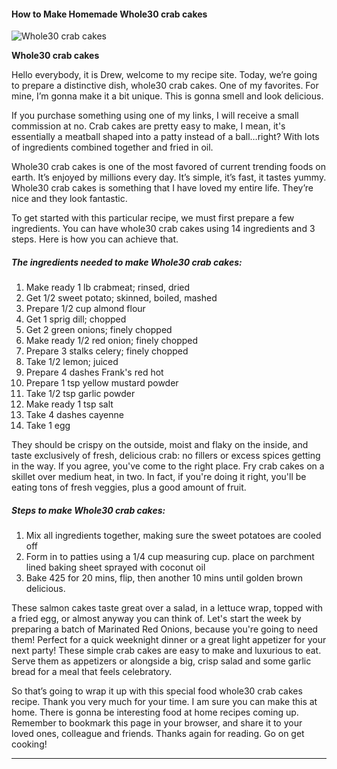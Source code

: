             

#### How to Make Homemade Whole30 crab cakes

![Whole30 crab cakes](https://img-global.cpcdn.com/recipes/9b1e31943801dad0/751x532cq70/whole30-crab-cakes-recipe-main-photo.jpg)

**Whole30 crab cakes**

Hello everybody, it is Drew, welcome to my recipe site. Today, we’re going to prepare a distinctive dish, whole30 crab cakes. One of my favorites. For mine, I’m gonna make it a bit unique. This is gonna smell and look delicious.

If you purchase something using one of my links, I will receive a small commission at no. Crab cakes are pretty easy to make, I mean, it's essentially a meatball shaped into a patty instead of a ball…right? With lots of ingredients combined together and fried in oil.

Whole30 crab cakes is one of the most favored of current trending foods on earth. It’s enjoyed by millions every day. It’s simple, it’s fast, it tastes yummy. Whole30 crab cakes is something that I have loved my entire life. They’re nice and they look fantastic.

To get started with this particular recipe, we must first prepare a few ingredients. You can have whole30 crab cakes using 14 ingredients and 3 steps. Here is how you can achieve that.

##### The ingredients needed to make Whole30 crab cakes:

1.  Make ready 1 lb crabmeat; rinsed, dried
2.  Get 1/2 sweet potato; skinned, boiled, mashed
3.  Prepare 1/2 cup almond flour
4.  Get 1 sprig dill; chopped
5.  Get 2 green onions; finely chopped
6.  Make ready 1/2 red onion; finely chopped
7.  Prepare 3 stalks celery; finely chopped
8.  Take 1/2 lemon; juiced
9.  Prepare 4 dashes Frank's red hot
10.  Prepare 1 tsp yellow mustard powder
11.  Take 1/2 tsp garlic powder
12.  Make ready 1 tsp salt
13.  Take 4 dashes cayenne
14.  Take 1 egg

They should be crispy on the outside, moist and flaky on the inside, and taste exclusively of fresh, delicious crab: no fillers or excess spices getting in the way. If you agree, you've come to the right place. Fry crab cakes on a skillet over medium heat, in two. In fact, if you're doing it right, you'll be eating tons of fresh veggies, plus a good amount of fruit.

##### Steps to make Whole30 crab cakes:

1.  Mix all ingredients together, making sure the sweet potatoes are cooled off
2.  Form in to patties using a 1/4 cup measuring cup. place on parchment lined baking sheet sprayed with coconut oil
3.  Bake 425 for 20 mins, flip, then another 10 mins until golden brown delicious.

These salmon cakes taste great over a salad, in a lettuce wrap, topped with a fried egg, or almost anyway you can think of. Let's start the week by preparing a batch of Marinated Red Onions, because you're going to need them! Perfect for a quick weeknight dinner or a great light appetizer for your next party! These simple crab cakes are easy to make and luxurious to eat. Serve them as appetizers or alongside a big, crisp salad and some garlic bread for a meal that feels celebratory.

So that’s going to wrap it up with this special food whole30 crab cakes recipe. Thank you very much for your time. I am sure you can make this at home. There is gonna be interesting food at home recipes coming up. Remember to bookmark this page in your browser, and share it to your loved ones, colleague and friends. Thanks again for reading. Go on get cooking!

* * *